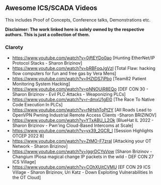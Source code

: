 ## Awesome ICS/SCADA Videos 

This includes Proof of Concepts, Conference talks, Demonstrations etc. 

**Disclaimer: The work linked here is solely owned by the respective authors. This is just a collection of them.**


### Claroty 
- https://www.youtube.com/watch?v=0jftEYDo0ao [Hunting EtherNet/IP Protocol Stacks - Sharon Brizinov]
- https://www.youtube.com/watch?v=bRBFoqJgVzI [Total Flaw: hacking flow computers for fun and free gas by Vera Mens]
- https://www.youtube.com/watch?v=lHZtDS7jPbo [Team82 Patient Monitoring System Hacking]      
- https://www.youtube.com/watch?v=pNNOUiR8EQo [DEF CON 30 - Sharon Brizinov - Evil PLC Attacks - Weaponizing PLCs]
- https://www.youtube.com/watch?v=r-dmxU1gEl0 [The Race To Native Code Execution In PLCs]
- https://www.youtube.com/watch?v=rNHshToPt2Y [All Roads Lead to OpenVPN Pwning Industrial Remote Access Clients -Sharon BRIZINOV]
- https://www.youtube.com/watch?v=YTxABU_L2Ok [BlueHat IL 2022 - Sharon Brizinov - Pwn'ing Cloud-Based Intercoms at Scale]
- https://www.youtube.com/watch?v=yx39_2GCR_I [Session Highlights OTCEP 2022 8]
- https://www.youtube.com/watch?v=ZtMO-F7zraI [Attacking your OT Network - Sharon Brizinov]
- https://www.youtube.com/watch?v=lggrDCYsVpw [Sharon Brizinov - Changium IPiosa magical change IP packets in the wild - DEF CON 27 ICS Village]
- https://www.youtube.com/watch?v=COhXUjtCVMU [EF CON 29 ICS Village - Sharon Brizinov, Uri Katz - Down Exploiting Vulnerabilities In the OT Cloud]